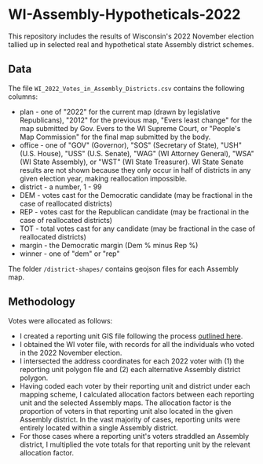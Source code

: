 # WI-Assembly-Hypotheticals-2022

This repository includes the results of Wisconsin's 2022 November election tallied up in selected real and hypothetical state Assembly district schemes.

## Data

The file `WI_2022_Votes_in_Assembly_Districts.csv` contains the following columns:

* plan - one of "2022" for the current map (drawn by legislative Republicans), "2012" for the previous map, "Evers least change" for the map submitted by Gov. Evers to the WI Supreme Court, or "People's Map Commission" for the final map submitted by the body.
* office - one of "GOV" (Governor), "SOS" (Secretary of State), "USH" (U.S. House), "USS" (U.S. Senate), "WAG" (WI Attorney General), "WSA" (WI State Assembly), or "WST" (WI State Treasurer). WI State Senate results are not shown because they only occur in half of districts in any given election year, making reallocation impossible.
* district - a number, 1 - 99
* DEM - votes cast for the Democratic candidate (may be fractional in the case of reallocated districts)
* REP - votes cast for the Republican candidate (may be fractional in the case of reallocated districts)
* TOT - total votes cast for any candidate (may be fractional in the case of reallocated districts)
* margin - the Democratic margin (Dem % minus Rep %)
* winner - one of "dem" or "rep"

The folder `/district-shapes/` contains geojson files for each Assembly map.

## Methodology

Votes were allocated as follows:

* I created a reporting unit GIS file following the process [outlined here](https://github.com/jdjohn215/wi-nov-2022).
* I obtained the WI voter file, with records for all the individuals who voted in the 2022 November election.
* I intersected the address coordinates for each 2022 voter with (1) the reporting unit polygon file and (2) each alternative Assembly district polygon.
* Having coded each voter by their reporting unit and district under each mapping scheme, I calculated allocation factors between each reporting unit and the selected Assembly maps. The allocation factor is the proportion of voters in that reporting unit also located in the given Assembly district. In the vast majority of cases, reporting units were entirely located within a single Assembly district.
* For those cases where a reporting unit's voters straddled an Assembly district, I multiplied the vote totals for that reporting unit by the relevant allocation factor.

